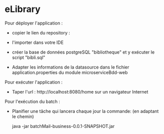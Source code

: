 # eLibrary


Pour déployer l'application : 

- copier le lien du repository : 

- l'importer dans votre IDE

- créer la base de données postgreSQL "bibliotheque" et y exécuter le script "bibli.sql"

- Adapter les informations de la datasource dans le fichier application.properties du module microserviceBdd-web

Pour exécuter l'application : 

- Taper l'url : http://localhost:8080/home sur un navigateur Internet

Pour l'exécution du batch : 

- Planifier une tâche qui lancera chaque jour la commande: (en adaptant le chemin)

  java -jar batchMail-business-0.0.1-SNAPSHOT.jar
